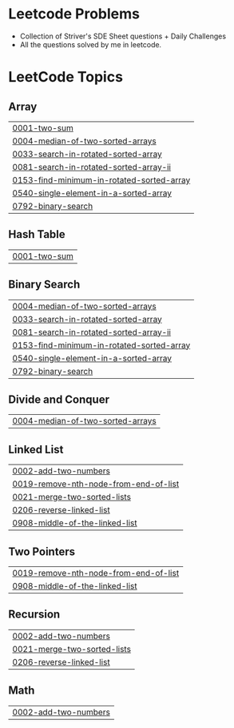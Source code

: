 # Leetcode Problems
- Collection of Striver's SDE Sheet questions + Daily Challenges
- All the questions solved by me in leetcode.

<!---LeetCode Topics Start-->
# LeetCode Topics
## Array
|  |
| ------- |
| [0001-two-sum](https://github.com/kausiki02/LEETCODE_GFG_DSA_Questions/tree/master/0001-two-sum) |
| [0004-median-of-two-sorted-arrays](https://github.com/kausiki02/LEETCODE_GFG_DSA_Questions/tree/master/0004-median-of-two-sorted-arrays) |
| [0033-search-in-rotated-sorted-array](https://github.com/kausiki02/LEETCODE_GFG_DSA_Questions/tree/master/0033-search-in-rotated-sorted-array) |
| [0081-search-in-rotated-sorted-array-ii](https://github.com/kausiki02/LEETCODE_GFG_DSA_Questions/tree/master/0081-search-in-rotated-sorted-array-ii) |
| [0153-find-minimum-in-rotated-sorted-array](https://github.com/kausiki02/LEETCODE_GFG_DSA_Questions/tree/master/0153-find-minimum-in-rotated-sorted-array) |
| [0540-single-element-in-a-sorted-array](https://github.com/kausiki02/LEETCODE_GFG_DSA_Questions/tree/master/0540-single-element-in-a-sorted-array) |
| [0792-binary-search](https://github.com/kausiki02/LEETCODE_GFG_DSA_Questions/tree/master/0792-binary-search) |
## Hash Table
|  |
| ------- |
| [0001-two-sum](https://github.com/kausiki02/LEETCODE_GFG_DSA_Questions/tree/master/0001-two-sum) |
## Binary Search
|  |
| ------- |
| [0004-median-of-two-sorted-arrays](https://github.com/kausiki02/LEETCODE_GFG_DSA_Questions/tree/master/0004-median-of-two-sorted-arrays) |
| [0033-search-in-rotated-sorted-array](https://github.com/kausiki02/LEETCODE_GFG_DSA_Questions/tree/master/0033-search-in-rotated-sorted-array) |
| [0081-search-in-rotated-sorted-array-ii](https://github.com/kausiki02/LEETCODE_GFG_DSA_Questions/tree/master/0081-search-in-rotated-sorted-array-ii) |
| [0153-find-minimum-in-rotated-sorted-array](https://github.com/kausiki02/LEETCODE_GFG_DSA_Questions/tree/master/0153-find-minimum-in-rotated-sorted-array) |
| [0540-single-element-in-a-sorted-array](https://github.com/kausiki02/LEETCODE_GFG_DSA_Questions/tree/master/0540-single-element-in-a-sorted-array) |
| [0792-binary-search](https://github.com/kausiki02/LEETCODE_GFG_DSA_Questions/tree/master/0792-binary-search) |
## Divide and Conquer
|  |
| ------- |
| [0004-median-of-two-sorted-arrays](https://github.com/kausiki02/LEETCODE_GFG_DSA_Questions/tree/master/0004-median-of-two-sorted-arrays) |
## Linked List
|  |
| ------- |
| [0002-add-two-numbers](https://github.com/kausiki02/LEETCODE_GFG_DSA_Questions/tree/master/0002-add-two-numbers) |
| [0019-remove-nth-node-from-end-of-list](https://github.com/kausiki02/LEETCODE_GFG_DSA_Questions/tree/master/0019-remove-nth-node-from-end-of-list) |
| [0021-merge-two-sorted-lists](https://github.com/kausiki02/LEETCODE_GFG_DSA_Questions/tree/master/0021-merge-two-sorted-lists) |
| [0206-reverse-linked-list](https://github.com/kausiki02/LEETCODE_GFG_DSA_Questions/tree/master/0206-reverse-linked-list) |
| [0908-middle-of-the-linked-list](https://github.com/kausiki02/LEETCODE_GFG_DSA_Questions/tree/master/0908-middle-of-the-linked-list) |
## Two Pointers
|  |
| ------- |
| [0019-remove-nth-node-from-end-of-list](https://github.com/kausiki02/LEETCODE_GFG_DSA_Questions/tree/master/0019-remove-nth-node-from-end-of-list) |
| [0908-middle-of-the-linked-list](https://github.com/kausiki02/LEETCODE_GFG_DSA_Questions/tree/master/0908-middle-of-the-linked-list) |
## Recursion
|  |
| ------- |
| [0002-add-two-numbers](https://github.com/kausiki02/LEETCODE_GFG_DSA_Questions/tree/master/0002-add-two-numbers) |
| [0021-merge-two-sorted-lists](https://github.com/kausiki02/LEETCODE_GFG_DSA_Questions/tree/master/0021-merge-two-sorted-lists) |
| [0206-reverse-linked-list](https://github.com/kausiki02/LEETCODE_GFG_DSA_Questions/tree/master/0206-reverse-linked-list) |
## Math
|  |
| ------- |
| [0002-add-two-numbers](https://github.com/kausiki02/LEETCODE_GFG_DSA_Questions/tree/master/0002-add-two-numbers) |
<!---LeetCode Topics End-->